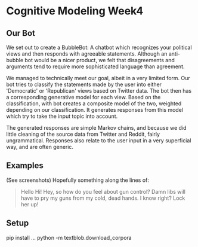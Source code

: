 # Cognitive Modeling Week4

## Our Bot
We set out to create a BubbleBot: A chatbot which recognizes your political views and then responds with agreeable statements.
Although an anti-bubble bot would be a nicer product, we felt that disagreements and arguments tend to require more sophisticated
language than agreement.

We managed to technically meet our goal, albeit in a very limited form. Our bot tries to classify the statements made by the user
into either 'Democratic' or 'Republican' views based on Twitter data.
The bot then has a corresponding generative model for each view. Based on the classification, with bot creates a composite model of
the two, weighted depending on our classification. It generates responses from this model which try to take the input topic into
account.

The generated responses are simple Markov chains, and because we did little cleaning of the source data from Twitter and Reddit,
fairly ungrammatical. Responses also relate to the user input in a very superficial way, and are often generic.

## Examples
(See screenshots)
Hopefully something along the lines of:

>Hello
Hi!
Hey, so how do you feel about gun control?
>Damn libs will have to pry my guns from my cold, dead hands.
I know right? Lock her up!

## Setup
pip install ...
python -m textblob.download_corpora